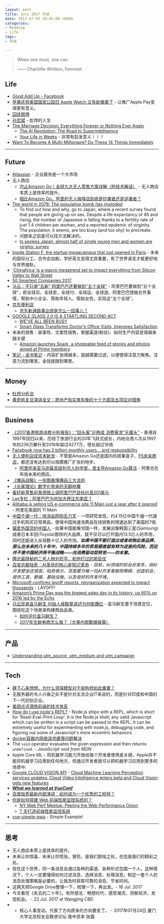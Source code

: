 ```yaml
---
layout: post
title: July 2017 月读
date: 2017-07-03 10:45:00 +0800
categories:
- Reading
- Life
tags:
- 月读

---
```


<blockquote class="blockquote-center">
<p>When one must, one can.</p>
<p>—— Charlotte Whitton, Feminist</p>
</blockquote>

## Life

- [Good Add Up - Facebook](https://www.facebook.com/goodaddsup)
- [苹果庆祝美国国家公园日 Apple Watch 又有新徽章了](http://www.cnbeta.com/articles/tech/627511.htm) - 让推广Apple Pay变得更有意义。
- [囚徒困境](https://zh.wikipedia.org/wiki/%E5%9B%9A%E5%BE%92%E5%9B%B0%E5%A2%83)
- [孙宏斌](https://baike.baidu.com/item/%E5%AD%99%E5%AE%8F%E6%96%8C/10345181) - 彪悍的人生
- [The Marriage Decision: Everything Forever or Nothing Ever Again](https://waitbutwhy.com/2016/09/marriage-decision.html)
	- [The AI Revolution: The Road to Superintelligence](https://waitbutwhy.com/2015/01/artificial-intelligence-revolution-1.html)
	- [Your Life in Weeks](https://waitbutwhy.com/2014/05/life-weeks.html) - 非常有启发意义！！！
- [Want To Become A Multi-Millionaire? Do These 14 Things Immediately](https://medium.com/the-mission/want-to-become-a-multi-millionaire-then-do-these-14-things-immediately-18065dc492a1)


----

## Future

- [Atlassian](https://zh.wikipedia.org/wiki/Atlassian) - 企业服务是一个大市场
- 无人商店
	- [岂止Amazon Go！全球九大无人零售方案详解（附技术解读）](http://www.csdn.net/article/a/2017-07-05/15929696) - 无人商店本质上是效率的提升。
	- [相比Amazon Go，阿里的无人咖啡店到底是抄袭者还是逆袭者？](http://www.sohu.com/a/154546368_500627)
- [The world in 2076: The population bomb has imploded](https://www.newscientist.com/article/mg23231001-400-the-world-in-2076-the-population-bomb-did-go-off-but-were-ok)
	- To find out how and why, go to Japan, where a recent survey found that people are giving up on sex. Despite a life expectancy of 85 and rising, the number of Japanese is falling thanks to a fertility rate of just 1.4 children per woman, and a reported epidemic of virginity. The population, it seems, are too busy (and too shy) to procreate.
	- 问题来之前是可以找方法解决的。
	- [In sexless Japan, almost half of single young men and women are virgins: survey](http://www.japantimes.co.jp/news/2016/09/16/national/social-issues/sexless-japan-almost-half-young-men-women-virgins-survey/)
- [Inside Station F, the startup megacampus that just opened in Paris](https://techcrunch.com/2017/07/08/inside-station-f-the-startup-megacampus-that-just-opened-in-paris) - 未来的国际分工、合作会加剧，学好英文变得尤其重要，有了世界语言才能更好地与世界接轨。
- [‘Chinafrica’ is a macro megatrend set to impact everything from Silicon Valley to Wall Street](https://techcrunch.com/2017/07/07/chinafrica-is-a-macro-megatrend-set-to-impact-everything-from-silicon-valley-to-wall-street/)
- [50 Smartest Companies 2017](https://www.technologyreview.com/lists/companies/2017/)
- [马云：不只是"五新" 阿里巴巴还要做到"五个全球"](http://news.xinhuanet.com/fortune/2017-07/11/c_129652788.htm) - 阿里巴巴要做到“五个全球”，即全球买、全球卖，全球付、全球运、全球游。阿里巴巴想做五件事情，帮助中小企业、帮助年轻人、帮助女性，实现这“五个全球”。
- [京东便利店](http://www.sohu.com/a/155468174_122441)
	- [京东新通路事业部是怎么一回事儿？](https://www.zhihu.com/question/39624776)
- [GOOGLE GLASS 2.0 IS A STARTLING SECOND ACT](https://www.wired.com/story/google-glass-2-is-here/)
	- [WE'VE ALL BEEN BUSY](http://www.x.company/glass/)
	- [Smart Glass Transforms Doctor’s Office Visits, Improves Satisfaction](http://annualreport2015.sutterhealth.org/project/smart-glass/)
- 未来的销售：故事性、文案性销售，掌握渠道(粉丝)、如何生产内容变得越来越关键
	- [Amazon launches Spark, a shoppable feed of stories and photos aimed at Prime members](https://techcrunch.com/2017/07/18/amazon-launches-spark-a-shoppable-feed-of-stories-and-photos-aimed-at-prime-members/)
- [笔记 - 读书笔记](https://book.douban.com/review/8465035/) - 内容扩张得越多，就越需要过滤，以便使得注意力聚焦。注意力流到哪里，金钱就跟到哪里。


----

## Money

- [杜邦分析法](https://zh.wikipedia.org/wiki/%E6%9D%9C%E9%82%A6%E5%88%86%E6%9E%90%E6%B3%95)
- [黄奇帆复旦演讲全文：房地产和实体失衡的十个方面及五项应对措施](http://www.guancha.cn/economy/2017_05_28_410581_s.shtml)

----

## Business

- [《2017香港旅游消费分析报告》：“回头客”近两成 消费需求“无厘头”](http://www.travelweekly-china.com/59023) - 香港自1997年回归以来，历经了旅游行业的20年飞跃式成长，内地访港人次从1997年的236万攀升至2016年超过4277万，增长超过18倍
- [Facebook now has 2 billion monthly users… and responsibility](https://techcrunch.com/2017/06/27/facebook-2-billion-users/)
- [无人便利店成资本新宠](http://finance.sina.com.cn/roll/2017-06-27/doc-ifyhmpew3674293.shtml) - 不管是Amazon Go还是国内的缤果盒子、[F5未来商店](https://www.f5-store.com/)，都还没有达到可以规模推广扩张的地步。
	- [阿里挖来亚马逊最高级别华人科学家，曾主导Amazon Go算法](http://36kr.com/p/5081085.html) - 阿里也在布局未来的商店。
- [《爆品战略》一张图看懂爆品三大法则](http://www.jianshu.com/p/978ef0a77c5f)
- [《长尾理论》数字化带来的天翻地覆](http://www.jianshu.com/p/d498381a38af)
- [看好新零售前景德银上调阿里巴巴目标价至201美元](http://blog.sina.com.cn/s/blog_4a78b4ee0102xcyq.html?tj=fina)
- [Lex专栏：阿里巴巴为何加大押注东南亚？](http://www.ftchinese.com/story/001073226)
- [Alibaba is selling US e-commerce site 11 Main just a year after it opened](https://qz.com/434600/alibaba-has-closed-down-11-main-its-us-based-amazon-competitor-one-year-after-launch/) - 阿里在美国的 11 Main
- [中国千禧一代：快消品网购生力军](http://www.ftchinese.com/story/001069988?tcode=smartrecommend&ulu-rcmd=1_02ap_ap_0_5b9b4661d18141f59ac80036b67e9d3f&position=instory) - 一项研究发现，约4.15亿中国千禧一代通过手机购买日常用品，使得中国快速消费品在线销售的增速达到了美国的7倍.
- [偏爱外国货的中国人](http://www.ftchinese.com/story/001053069?tcode=smartrecommend&ulu-rcmd=1_02ap_ap_8_8851dea93da8435ab585141a3772d31d) - 如果中国能像邻国一样，发展出像韩国三星(Samsung)或者日本丰田(Toyota)那样的大品牌，就不仅可以打开国内13.5亿人的市场，同时还能进入全球数十亿人的市场。***如果中国不能打造出或者收购此类品牌，那么在未来的几十年中，中国持续多年的贸易顺差就有转为逆差的风险，而这并不是中国经济再平衡战略——向消费驱动型转变——的本意。***
- [腾讯最隐秘的二号人物刘炽平，和他打过的那些仗](https://www.sohu.com/a/153293194_114778)
- [百度总裁陆奇：AI革命的核心是知识革命](http://news.xinhuanet.com/fortune/2017-07/05/c_1121267720.htm) - *目前，AI领域的机会非常多，但AI开发壁垒还很高，陆奇表示，百度要为每一位AI开发者破除障碍、创造机会，提供工具、数据、基础设施，以及良好的开发环境。*
- [Microsoft confirms layoff reports, reorganization expected to impact thousands](https://techcrunch.com/2017/07/06/microsoft-confirms-layoff-reports-reorganization-expected-to-impact-thousands/) - LAYOFF!
- [Amazon’s Prime Day was the biggest sales day in its history, up 60% on 2016 led by the Echo](https://techcrunch.com/2017/07/12/amazons-prime-day-was-the-biggest-sales-day-in-its-history-up-60-on-2016-led-by-the-echo/)
- [马云现身盒马鲜生 创始人侯毅曾讲述为何能爆红](https://www.sohu.com/a/157363537_430392) - 盒马鲜生基于场景定位，围绕吃这个场景来构建商品品类。
	- [如何评价盒马鲜生？](https://www.zhihu.com/question/50270244)
	- [2017年生鲜电商怎么做？（大量内部数据披露）](https://mp.weixin.qq.com/s?__biz=MzIxMDU5NjAzNw==&mid=2247483776&idx=1&sn=b2c5327b4ed0b5af7fdbb210cd1f604a)


----

## 产品

- [Understanding utm_source, utm_medium and utm_campaign](http://www.bytefive.com/blogs/understanding-utm_source-utm_medium-and-utm_campaign)


----

## Tech

- [静下心来想想，为什么领域模型对于架构师如此重要？](https://mp.weixin.qq.com/s?__biz=MzA5Nzc4OTA1Mw==&mid=2659599364&idx=1&sn=af9d1f51847665d64ccad086ced519a7)
- 无服务器的令人兴奋之处不是针对主流企业IT来说的，而是针对印度和中国的下一代初创企业。
- [美团点评酒旅前端的技术体系](https://zhuanlan.zhihu.com/p/23976121)
- [How do I use node's REPL?](https://docs.nodejitsu.com/articles/REPL/how-to-use-nodejs-repl/) - Node.js ships with a REPL, which is short for 'Read-Eval-Print Loop'. It is the Node.js shell; any valid Javascript which can be written in a script can be passed to the REPL. It can be extremely useful for experimenting with node.js, debugging code, and figuring out some of Javascript's more eccentric behaviors.
- [docker容器内网络请求缓慢问题解决](http://blog.csdn.net/embbnux/article/details/52771097)
- The `void` operator evaluates the given expression and then returns `undefined`. - *JavaScript void from MDN*
- Apple Core ML - 将机器学习能力开放给每个开发者使用是关键。Apple并不能将机器学习应用到任何地方，但通过开发者就可以把机器学习应用到更多的场景中.
- [Google CLOUD VISION API](https://cloud.google.com/vision/) - [Cloud Machine Learning Perception services updates: Cloud Video Intelligence enters beta and Cloud Vision gets new features](https://cloud.google.com/blog/big-data/2017/06/cloud-machine-learning-perception-services-updates-cloud-video-intelligence-enters-beta-and-cloud-vision-gets-new-features)
- [***What we learned at VueConf***](https://vuejsfeed.com/blog/what-we-learned-at-vueconf)
- [百度陆奇最新内部演讲：如何成为一个优秀的工程师？](https://mp.weixin.qq.com/s?__biz=MzIwMzg1ODcwMw==&mid=2247486666&idx=1&sn=e5038ef1027c28db3aab3d7ce8bf0471)
- [你是如何搭建 Web 前端性能监控系统的？](https://www.zhihu.com/question/37585246)
	- [NY Web Perf Meetup: Peeling the Web Performance Onion](https://www.slideshare.net/catchpoint/ny-webperf-peelingonion?qid=a6296849-f0ce-4c71-9322-0be0f6eedb27&v=qf1&b=&from_search=8)
	- [7 天打造前端性能监控系统](http://fex.baidu.com/blog/2014/05/build-performance-monitor-in-7-days/)
- [vue-simple-pwa](https://github.com/BosNaufal/vue-simple-pwa) - Simple Example!


----

## 思考

- 无人商店本质上是效率的提升。
- 未来让你惊喜、未来让你慌张。冒险，是我们胆怯之处，也恰是我们的精彩之处。
- 现在这个世界，同一条消息会通过各种的渠道、各种形式包围一个人。这种情况下，个人一定要懂得如何过滤消息、选择消息、处理消息。制定一套个人的消息处理策略是必要的，让我及时获取可靠的消息、节省时间。
- 这两天把Google Drive整理一下，梳理一下，再出发。- 16 Jul. 2017
- 今天看完《失去的二十年》，有所想法：畅想时代，感受潮流，洞察经济，发现机会。 - 22 Jul. 2017 at Wangjing CBD
- - 核心人事变动，代表了方向原来的方向要变了。 - 2017年07月24日 厦门大学北京校友会群贤论坛 隆中资本 张露